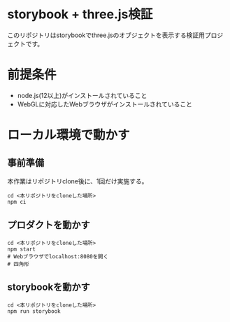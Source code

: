 # storybook + three.js検証

このリポジトリはstorybookでthree.jsのオブジェクトを表示する検証用プロジェクトです。

# 前提条件

* node.js(12以上)がインストールされていること
* WebGLに対応したWebブラウザがインストールされていること

# ローカル環境で動かす
## 事前準備
本作業はリポジトリclone後に、1回だけ実施する。

```
cd <本リポジトリをcloneした場所>
npm ci
```

## プロダクトを動かす
```
cd <本リポジトリをcloneした場所>
npm start
# Webブラウザでlocalhost:8080を開く
# 四角形
```

## storybookを動かす
```
cd <本リポジトリをcloneした場所>
npm run storybook
```